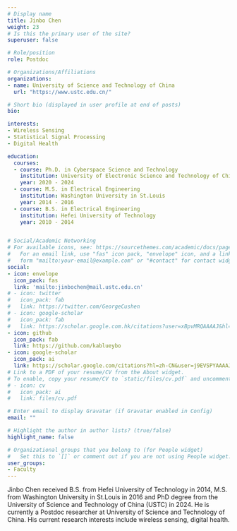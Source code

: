 ```yaml
---
# Display name
title: Jinbo Chen
weight: 23
# Is this the primary user of the site?
superuser: false

# Role/position
role: Postdoc

# Organizations/Affiliations
organizations:
- name: University of Science and Technology of China
  url: "https://www.ustc.edu.cn/"

# Short bio (displayed in user profile at end of posts)
bio: 

interests:
- Wireless Sensing
- Statistical Signal Processing
- Digital Health

education:
  courses:
  - course: Ph.D. in Cyberspace Science and Technology 
    institution: University of Electronic Science and Technology of China
    year: 2020 - 2024
  - course: M.S. in Electrical Engineering
    institution: Washington University in St.Louis
    year: 2014 - 2016
  - course: B.S. in Electrical Engineering
    institution: Hefei University of Technology
    year: 2010 - 2014


# Social/Academic Networking
# For available icons, see: https://sourcethemes.com/academic/docs/page-builder/#icons
#   For an email link, use "fas" icon pack, "envelope" icon, and a link in the
#   form "mailto:your-email@example.com" or "#contact" for contact widget.
social:
- icon: envelope
  icon_pack: fas
  link: 'mailto:jinbochen@mail.ustc.edu.cn'
# - icon: twitter
#   icon_pack: fab
#   link: https://twitter.com/GeorgeCushen
# - icon: google-scholar
#   icon_pack: fab
#   link: https://scholar.google.com.hk/citations?user=xBpvMRQAAAAJ&hl=en
- icon: github
  icon_pack: fab
  link: https://github.com/kablueybo
- icon: google-scholar
  icon_pack: ai
  link: https://scholar.google.com/citations?hl=zh-CN&user=j9EVSPYAAAAJ
# Link to a PDF of your resume/CV from the About widget.
# To enable, copy your resume/CV to `static/files/cv.pdf` and uncomment the lines below.
# - icon: cv
#   icon_pack: ai
#   link: files/cv.pdf

# Enter email to display Gravatar (if Gravatar enabled in Config)
email: ""

# Highlight the author in author lists? (true/false)
highlight_name: false

# Organizational groups that you belong to (for People widget)
#   Set this to `[]` or comment out if you are not using People widget.
user_groups:
- Faculty
---
```


Jinbo Chen received B.S. from Hefei University of Technology in 2014, M.S. from Washington University in St.Louis in 2016 and PhD degree from the University of Science and Technology of China (USTC) in 2024. He is currently a Postdoc researcher at University of Science and Technology of China. His current research interests include wireless sensing, digital health.